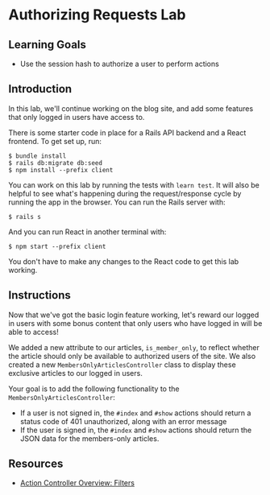 # Authorizing Requests Lab

## Learning Goals

- Use the session hash to authorize a user to perform actions

## Introduction

In this lab, we'll continue working on the blog site, and add some features that
only logged in users have access to.

There is some starter code in place for a Rails API backend and a React frontend.
To get set up, run:

```console
$ bundle install
$ rails db:migrate db:seed
$ npm install --prefix client
```

You can work on this lab by running the tests with `learn test`. It will also be
helpful to see what's happening during the request/response cycle by running the
app in the browser. You can run the Rails server with:

```console
$ rails s
```

And you can run React in another terminal with:

```console
$ npm start --prefix client
```

You don't have to make any changes to the React code to get this lab working.

## Instructions

Now that we've got the basic login feature working, let's reward our logged
in users with some bonus content that only users who have logged in will be able to access!

We added a new attribute to our articles, `is_member_only`, to reflect whether
the article should only be available to authorized users of the site. We also
created a new `MembersOnlyArticlesController` class to display these exclusive
articles to our logged in users.

Your goal is to add the following functionality to the
`MembersOnlyArticlesController`:

- If a user is not signed in, the `#index` and `#show` actions should return a
  status code of 401 unauthorized, along with an error message
- If the user is signed in, the `#index` and `#show` actions should return the
  JSON data for the members-only articles.

## Resources

- [Action Controller Overview: Filters][filters]

[filters]: http://guides.rubyonrails.org/action_controller_overview.html#filters


  <!-- return render json: { error: "Not authorized" }, status: :unauthorized unless session.include? :user_id -->
